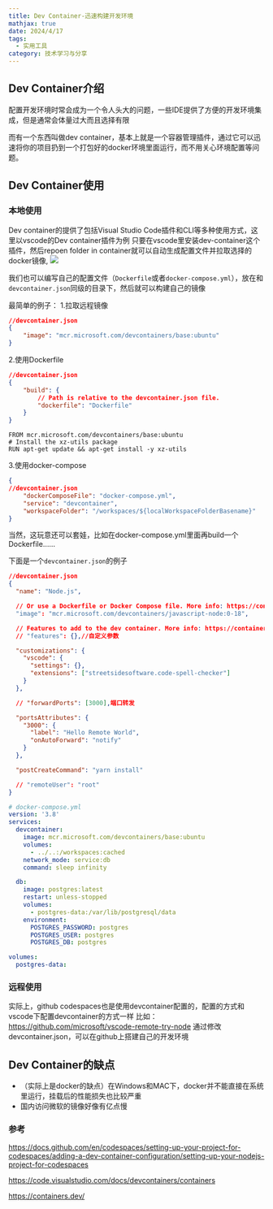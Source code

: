 ```yaml
---
title: Dev Container-迅速构建开发环境
mathjax: true
date: 2024/4/17
tags:
  - 实用工具
category: 技术学习与分享
---
```



## Dev Container介绍

配置开发环境时常会成为一个令人头大的问题，一些IDE提供了方便的开发环境集成，但是通常会体量过大而且选择有限

而有一个东西叫做dev container，基本上就是一个容器管理插件，通过它可以迅速将你的项目扔到一个打包好的docker环境里面运行，而不用关心环境配置等问题。

## Dev Container使用

### 本地使用

Dev container的提供了包括Visual Studio Code插件和CLI等多种使用方式，这里以vscode的Dev container插件为例
只要在vscode里安装dev-container这个插件，然后repoen folder in container就可以自动生成配置文件并拉取选择的docker镜像,
![](/attachments/Pasted%20image%2020231129202836.png)

我们也可以编写自己的配置文件（`Dockerfile`或者`docker-compose.yml`），放在和`devcontainer.json`同级的目录下，然后就可以构建自己的镜像

最简单的例子：
1.拉取远程镜像
```json
//devcontainer.json
{
    "image": "mcr.microsoft.com/devcontainers/base:ubuntu"
}
```

2.使用Dockerfile
```json
//devcontainer.json
{
    "build": {
        // Path is relative to the devcontainer.json file.
        "dockerfile": "Dockerfile"
    }
}
```

```
FROM mcr.microsoft.com/devcontainers/base:ubuntu
# Install the xz-utils package
RUN apt-get update && apt-get install -y xz-utils
```

3.使用docker-compose
```json
{
//devcontainer.json
    "dockerComposeFile": "docker-compose.yml",
    "service": "devcontainer",
    "workspaceFolder": "/workspaces/${localWorkspaceFolderBasename}"
}
```

当然，这玩意还可以套娃，比如在docker-compose.yml里面再build一个Dockerfile……

下面是一个`devcontainer.json`的例子
```json
//devcontainer.json
{
  "name": "Node.js",

  // Or use a Dockerfile or Docker Compose file. More info: https://containers.dev/guide/dockerfile
  "image": "mcr.microsoft.com/devcontainers/javascript-node:0-18",

  // Features to add to the dev container. More info: https://containers.dev/features.
  // "features": {},//自定义参数

  "customizations": {
    "vscode": {
      "settings": {},
      "extensions": ["streetsidesoftware.code-spell-checker"]
    }
  },

  // "forwardPorts": [3000],端口转发

  "portsAttributes": {
    "3000": {
      "label": "Hello Remote World",
      "onAutoForward": "notify"
    }
  },

  "postCreateCommand": "yarn install"

  // "remoteUser": "root"
}
```

```yml
# docker-compose.yml
version: '3.8'
services:
  devcontainer:
    image: mcr.microsoft.com/devcontainers/base:ubuntu
    volumes:
      - ../..:/workspaces:cached
    network_mode: service:db
    command: sleep infinity

  db:
    image: postgres:latest
    restart: unless-stopped
    volumes:
      - postgres-data:/var/lib/postgresql/data
    environment:
      POSTGRES_PASSWORD: postgres
      POSTGRES_USER: postgres
      POSTGRES_DB: postgres

volumes:
  postgres-data:
```

### 远程使用

实际上，github codespaces也是使用devcontainer配置的，配置的方式和vscode下配置devcontainer的方式一样
比如： https://github.com/microsoft/vscode-remote-try-node
通过修改devcontainer.json，可以在github上搭建自己的开发环境

## Dev Container的缺点

- （实际上是docker的缺点）在Windows和MAC下，docker并不能直接在系统里运行，挂载后的性能损失也比较严重
- 国内访问微软的镜像好像有亿点慢

### 参考

https://docs.github.com/en/codespaces/setting-up-your-project-for-codespaces/adding-a-dev-container-configuration/setting-up-your-nodejs-project-for-codespaces

https://code.visualstudio.com/docs/devcontainers/containers

https://containers.dev/
